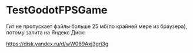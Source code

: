 # TestGodotFPSGame

Гит не пропускает файлы больше 25 мб(по крайней мере из браузера), потому залита на Яндекс Диск:

https://disk.yandex.ru/d/wW069Axj3gri3g
